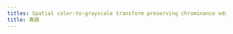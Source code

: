 ```yaml
---
titles: Spatial color-to-grayscale transform preserving chrominance edge information
title: 專題
---
```

